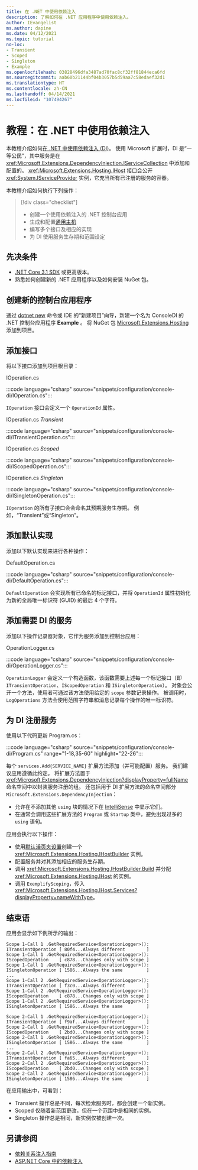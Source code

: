```yaml
---
title: 在 .NET 中使用依赖注入
description: 了解如何在 .NET 应用程序中使用依赖注入。
author: IEvangelist
ms.author: dapine
ms.date: 04/12/2021
ms.topic: tutorial
no-loc:
- Transient
- Scoped
- Singleton
- Example
ms.openlocfilehash: 03828496dfa3487ad70fac8cf32ff81844eca6fd
ms.sourcegitcommit: aab60b21144bf04b3057b5d59aa7c58edaef32d1
ms.translationtype: HT
ms.contentlocale: zh-CN
ms.lasthandoff: 04/14/2021
ms.locfileid: "107494267"
---
```

# <a name="tutorial-use-dependency-injection-in-net"></a>教程：在 .NET 中使用依赖注入

本教程介绍如何[在 .NET 中使用依赖注入 (DI)](dependency-injection.md)。 使用 Microsoft 扩展时，DI 是“一等公民”，其中服务是在 <xref:Microsoft.Extensions.DependencyInjection.IServiceCollection> 中添加和配置的。 <xref:Microsoft.Extensions.Hosting.IHost> 接口会公开 <xref:System.IServiceProvider> 实例，它充当所有已注册的服务的容器。

本教程介绍如何执行下列操作：

> [!div class="checklist"]
>
> - 创建一个使用依赖注入的 .NET 控制台应用
> - 生成和配置[通用主机](generic-host.md)
> - 编写多个接口及相应的实现
> - 为 DI 使用服务生存期和范围设定

## <a name="prerequisites"></a>先决条件

- [.NET Core 3.1 SDK](https://dotnet.microsoft.com/download/dotnet) 或更高版本。
- 熟悉如何创建新的 .NET 应用程序以及如何安装 NuGet 包。

## <a name="create-a-new-console-application"></a>创建新的控制台应用程序

通过 [dotnet new](../tools/dotnet-new.md) 命令或 IDE 的“新建项目”向导，新建一个名为 ConsoleDI 的 .NET 控制台应用程序 **Example** 。 将 NuGet 包 [Microsoft.Extensions.Hosting](https://www.nuget.org/packages/Microsoft.Extensions.Hosting) 添加到项目。

## <a name="add-interfaces"></a>添加接口

将以下接口添加到项目根目录：

IOperation.cs

:::code language="csharp" source="snippets/configuration/console-di/IOperation.cs":::

`IOperation` 接口会定义一个 `OperationId` 属性。

IOperation.cs *Transient*

:::code language="csharp" source="snippets/configuration/console-di/ITransientOperation.cs":::

IOperation.cs *Scoped*

:::code language="csharp" source="snippets/configuration/console-di/IScopedOperation.cs":::

IOperation.cs *Singleton*

:::code language="csharp" source="snippets/configuration/console-di/ISingletonOperation.cs":::

`IOperation` 的所有子接口会会命名其预期服务生存期。 例如，“Transient”或“Singleton”。

## <a name="add-default-implementation"></a>添加默认实现

添加以下默认实现来进行各种操作：

DefaultOperation.cs

:::code language="csharp" source="snippets/configuration/console-di/DefaultOperation.cs":::

`DefaultOperation` 会实现所有已命名的标记接口，并将 `OperationId` 属性初始化为新的全局唯一标识符 (GUID) 的最后 4 个字符。

## <a name="add-service-that-requires-di"></a>添加需要 DI 的服务

添加以下操作记录器对象，它作为服务添加到控制台应用：

OperationLogger.cs

:::code language="csharp" source="snippets/configuration/console-di/OperationLogger.cs":::

`OperationLogger` 会定义一个构造函数，该函数需要上述每一个标记接口（即 `ITransientOperation`、`IScopedOperation` 和 `ISingletonOperation`）。 对象会公开一个方法，使用者可通过该方法使用给定的 `scope` 参数记录操作。 被调用时，`LogOperations` 方法会使用范围字符串和消息记录每个操作的唯一标识符。

## <a name="register-services-for-di"></a>为 DI 注册服务

使用以下代码更新 Program.cs：

:::code language="csharp" source="snippets/configuration/console-di/Program.cs" range="1-18,35-60" highlight="22-26":::

每个 `services.Add{SERVICE_NAME}` 扩展方法添加（并可能配置）服务。 我们建议应用遵循此约定。 将扩展方法置于 <xref:Microsoft.Extensions.DependencyInjection?displayProperty=fullName> 命名空间中以封装服务注册的组。 还包括用于 DI 扩展方法的命名空间部分 `Microsoft.Extensions.DependencyInjection`：

- 允许在不添加其他 `using` 块的情况下在 [IntelliSense](/visualstudio/ide/using-intellisense) 中显示它们。
- 在通常会调用这些扩展方法的 `Program` 或 `Startup` 类中，避免出现过多的 `using` 语句。

应用会执行以下操作：

- 使用[默认活页夹设置](generic-host.md#default-builder-settings)创建一个 <xref:Microsoft.Extensions.Hosting.IHostBuilder> 实例。
- 配置服务并对其添加相应的服务生存期。
- 调用 <xref:Microsoft.Extensions.Hosting.IHostBuilder.Build> 并分配 <xref:Microsoft.Extensions.Hosting.IHost> 的实例。
- 调用 `ExemplifyScoping`，传入 <xref:Microsoft.Extensions.Hosting.IHost.Services?displayProperty=nameWithType>。

## <a name="conclusion"></a>结束语

应用会显示如下例所示的输出：

```console
Scope 1-Call 1 .GetRequiredService<OperationLogger>(): ITransientOperation [ 80f4...Always different        ]
Scope 1-Call 1 .GetRequiredService<OperationLogger>(): IScopedOperation    [ c878...Changes only with scope ]
Scope 1-Call 1 .GetRequiredService<OperationLogger>(): ISingletonOperation [ 1586...Always the same         ]
...
Scope 1-Call 2 .GetRequiredService<OperationLogger>(): ITransientOperation [ f3c0...Always different        ]
Scope 1-Call 2 .GetRequiredService<OperationLogger>(): IScopedOperation    [ c878...Changes only with scope ]
Scope 1-Call 2 .GetRequiredService<OperationLogger>(): ISingletonOperation [ 1586...Always the same         ]

Scope 2-Call 1 .GetRequiredService<OperationLogger>(): ITransientOperation [ f9af...Always different        ]
Scope 2-Call 1 .GetRequiredService<OperationLogger>(): IScopedOperation    [ 2bd0...Changes only with scope ]
Scope 2-Call 1 .GetRequiredService<OperationLogger>(): ISingletonOperation [ 1586...Always the same         ]
...
Scope 2-Call 2 .GetRequiredService<OperationLogger>(): ITransientOperation [ fa65...Always different        ]
Scope 2-Call 2 .GetRequiredService<OperationLogger>(): IScopedOperation    [ 2bd0...Changes only with scope ]
Scope 2-Call 2 .GetRequiredService<OperationLogger>(): ISingletonOperation [ 1586...Always the same         ]
```

在应用输出中，可看到：

- Transient 操作总是不同，每次检索服务时，都会创建一个新实例。
- Scoped 仅随着新范围更改，但在一个范围中是相同的实例。
- Singleton 操作总是相同，新实例仅被创建一次。

## <a name="see-also"></a>另请参阅

* [依赖关系注入指南](dependency-injection-guidelines.md)
* [ASP.NET Core 中的依赖注入](/aspnet/core/fundamentals/dependency-injection)
